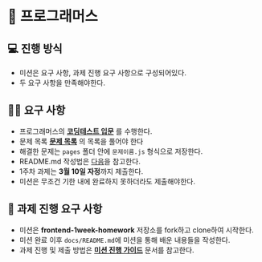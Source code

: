 # 👋 프로그래머스

## 💻 진행 방식

- 미션은 요구 사항, 과제 진행 요구 사항으로 구성되어있다.
- 두 요구 사항을 만족해야한다.

## 🧑‍💻 요구 사항
- 프로그래머스의 **[코딩테스트 입문](https://school.programmers.co.kr/learn/challenges/beginner?order=acceptance_desc&languages=javascript)** 를 수행한다.
- 문제 목록 **[문제 목록](https://www.notion.so/1-5f911305b2f74fa89b78fafc6cc350e3?pvs=4)** 의 목록을 풀어야 한다
- 해결한 문제는 `pages` 폴더 안에 `문제이름.js` 형식으로 저장한다.
- README.md 작성법은 [다음](https://commonmark.org/help/)을 참고한다.
- 1주차 과제는 **3월 10일 자정**까지 제출한다.
- 미션은 무조건 기한 내에 완료하지 못하더라도 제출해야한다.

## 🚀 과제 진행 요구 사항

- 미션은 **frontend-1week-homework** 저장소를 fork하고 clone하여 시작한다.
- 미션 완료 이후 `docs/README.md`에 미션을 통해 배운 내용들을 작성한다.
- 과제 진행 및 제출 방법은 **[미션 진행 가이드](https://www.notion.so/f0571981555d4509839b9db8d5382162?pvs=21)** 문서를 참고한다.
